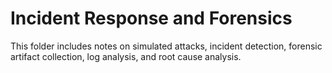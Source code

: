 
# Incident Response and Forensics

This folder includes notes on simulated attacks, incident detection, forensic artifact collection, log analysis, and root cause analysis.
